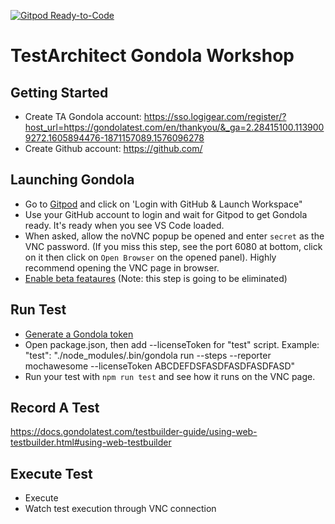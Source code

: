 [![Gitpod Ready-to-Code](https://img.shields.io/badge/Gitpod-Ready--to--Code-blue?logo=gitpod)](https://gitpod.io/from-referrer/)

# TestArchitect Gondola Workshop

## Getting Started
- Create TA Gondola account: https://sso.logigear.com/register/?host_url=https://gondolatest.com/en/thankyou/&_ga=2.28415100.1139009272.1605894476-1871157089.1576096278
- Create Github account: https://github.com/
## Launching Gondola
- Go to [Gitpod](https://gitpod.io/from-referrer/) and click on 'Login with GitHub & Launch Workspace"
- Use your GitHub account to login and wait for Gitpod to get Gondola ready. It's ready when you see VS Code loaded.
- When asked, allow the noVNC popup be opened and enter `secret` as the VNC password. (If you miss this step, see the port 6080 at bottom, click on it then click on `Open Browser` on the opened panel). Highly recommend opening the VNC page in browser.
- [Enable beta feataures](https://docs.gondolatest.com/guides/beta-features.html#enabling-beta-features) (Note: this step is going to be eliminated)
## Run Test
- [Generate a Gondola token](https://docs.gondolatest.com/subscription/#generating-a-token)
- Open package.json, then add --licenseToken for "test" script. Example: "test": "./node_modules/.bin/gondola run --steps --reporter mochawesome --licenseToken ABCDEFDSFASDFASDFASDFASD"
- Run your test with `npm run test` and see how it runs on the VNC page.
## Record A Test
https://docs.gondolatest.com/testbuilder-guide/using-web-testbuilder.html#using-web-testbuilder
## Execute Test
- Execute
- Watch test execution through VNC connection


